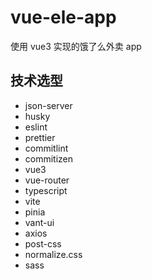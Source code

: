 # vue-ele-app
使用 vue3 实现的饿了么外卖 app


## 技术选型

*  json-server
*  husky
*  eslint
*  prettier
*  commitlint
*  commitizen
*  vue3
*  vue-router
*  typescript
*  vite
*  pinia
*  vant-ui
*  axios
*  post-css
*  normalize.css
*  sass
